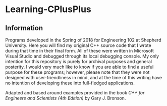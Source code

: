 # Learning-CPlusPlus

## Information 
Programs developed in the Spring of 2018 for Engineering 102 at Shepherd University. Here you will find my original C++ source code that I wrote during that time in their final form. All of these were written in Microsoft Visual Studio and debugged through its local debugging console. My only intention for this repository is purely for archival purposes and general posterity. I would very much like to know if you are able to find a useful purpose for these programs; however, please note that they were not designed with user-friendliness in mind, and at the time of this writing have no intention of developing these into full-fledged applications.

Adapted and based around examples provided in the book *C++ for Engineers and Scientists (4th Edition)* by Gary J. Bronson.
